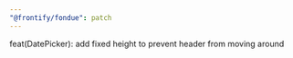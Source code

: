 ```yaml
---
"@frontify/fondue": patch
---
```


feat(DatePicker): add fixed height to prevent header from moving around
